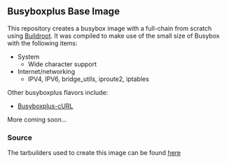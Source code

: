 ## Busyboxplus Base Image

This repository creates a busybox image with a full-chain from scratch using
[Buildroot](http://buildroot.uclibc.org).  It was compiled to make use of the
small size of Busybox with the following items:

* System
    * Wide character support
* Internet/networking
    * IPV4, IPV6, bridge_utils, iproute2, iptables

Other busyboxplus flavors include:

* [Busyboxplus-cURL][1]

[1]: https://index.docker.io/u/brianclements/busyboxplus-curl
More coming soon...

### Source

The tarbuilders used to create this image can be found [here][2]

[2]: https://github.com/brianclements/dockerfile-busyboxplus
